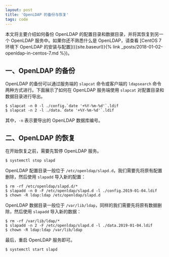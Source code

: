 ```yaml
---
layout: post
title: 'OpenLDAP 的备份与恢复'
tags: code
---
```



本文将主要介绍如何备份 OpenLDAP 的配置目录和数据目录，并将其恢复到另一个 OpenLDAP 服务中。如果你还不熟悉什么是 OpenLDAP，请查看 [CentOS 7 环境下 OpenLDAP 的安装与配置]({{site.baseurl}}{% link _posts/2018-01-02-openldap-in-centos-7.md %})。

## 一、OpenLDAP 的备份

OpenLDAP 的备份可以通过服务端的 `slapcat` 命令或客户端的 `ldapsearch` 命令两种方式进行。下面展示了如何在 OpenLDAP 服务端使用 `slapcat` 对配置目录和数据目录进行导出。

```terminal
$ slapcat -n 0 -l ./config.`date '+%Y-%m-%d'`.ldif
$ slapcat -n 2 -l ./data.`date '+%Y-%m-%d'`.ldif
```

其中，`-n` 表示要导出的 OpenLDAP 数据库编号。


## 二、OpenLDAP 的恢复

在开始恢复之前，需要先暂停 OpenLDAP 服务。

```terminal
$ systemctl stop slapd
```

OpenLDAP 配置目录一般位于 `/etc/openldap/slapd.d`，我们需要先将原有配置删除，然后使用 `slapadd` 导入新的配置：

```terminal
$ rm -rf /etc/openldap/slapd.d/*
$ slapadd -n 0 -F /etc/openldap/slapd.d -l ./config.2019-01-04.ldif
$ chown -R ldap:ldap /etc/openldap/slapd.d
```

OpenLDAP 数据目录一般位于 `/var/lib/ldap`，同样的我们需要先将原有数据删除，然后使用 `slapadd` 导入新的数据：

```terminal
$ rm -rf /var/lib/ldap/*
$ slapadd -n 2 -F /etc/openldap/slapd.d -l ./data.2019-01-04.ldif
$ chown -R ldap:ldap /var/lib/ldap
```

最后，重启 OpenLDAP 服务即可。

```terminal
$ systemctl start slapd
```
